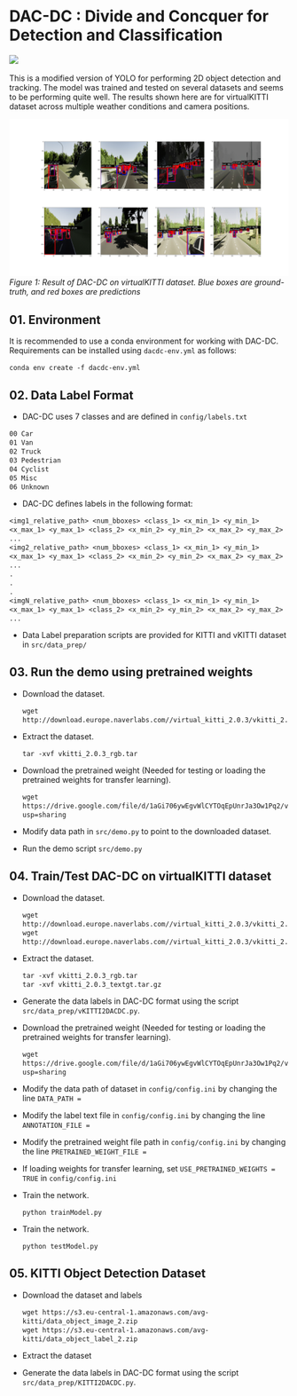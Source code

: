 # DAC-DC : Divide and Concquer for Detection and Classification

![](media/dac-dc.gif)

This is a modified version of YOLO for performing 2D object detection and tracking. The model was trained and tested on several datasets and seems to be performing quite well. The results shown here are for virtualKITTI dataset across multiple weather conditions and camera positions.

![](media/result.png)
*Figure 1: Result of DAC-DC on virtualKITTI dataset. Blue boxes are ground-truth, and red boxes are predictions*

## 01. Environment  

It is recommended to use a conda environment for working with DAC-DC. Requirements can be installed using ```dacdc-env.yml``` as follows:

 ```
 conda env create -f dacdc-env.yml
 ```

## 02. Data Label Format

 - DAC-DC uses 7 classes and are defined in ```config/labels.txt```
  ```
  00 Car
  01 Van
  02 Truck
  03 Pedestrian
  04 Cyclist
  05 Misc
  06 Unknown
  ```  

 - DAC-DC defines labels in the following format:
  ```
  <img1_relative_path> <num_bboxes> <class_1> <x_min_1> <y_min_1> <x_max_1> <y_max_1> <class_2> <x_min_2> <y_min_2> <x_max_2> <y_max_2> ...
  <img2_relative_path> <num_bboxes> <class_1> <x_min_1> <y_min_1> <x_max_1> <y_max_1> <class_2> <x_min_2> <y_min_2> <x_max_2> <y_max_2> ...
  .
  .
  .
  <imgN_relative_path> <num_bboxes> <class_1> <x_min_1> <y_min_1> <x_max_1> <y_max_1> <class_2> <x_min_2> <y_min_2> <x_max_2> <y_max_2> ...
  ```

 - Data Label preparation scripts are provided for KITTI and vKITTI dataset in ```src/data_prep/```

## 03. Run the demo using pretrained weights  

 - Download the dataset. 
    ```
    wget http://download.europe.naverlabs.com//virtual_kitti_2.0.3/vkitti_2.0.3_rgb.tar
    ```

 - Extract the dataset. 
    ```
    tar -xvf vkitti_2.0.3_rgb.tar
    ``` 

 - Download the pretrained weight (Needed for testing or loading the pretrained weights for transfer learning). 
    ```
    wget https://drive.google.com/file/d/1aGi706ywEgvWlCYTOqEpUnrJa3Ow1Pq2/view?usp=sharing
    ```

 - Modify data path in ```src/demo.py``` to point to the downloaded dataset.

 - Run the demo script ```src/demo.py```

## 04. Train/Test DAC-DC on virtualKITTI dataset

 - Download the dataset. 
    ```
    wget http://download.europe.naverlabs.com//virtual_kitti_2.0.3/vkitti_2.0.3_rgb.tar
    wget http://download.europe.naverlabs.com//virtual_kitti_2.0.3/vkitti_2.0.3_textgt.tar.gz
    ```

 - Extract the dataset. 
    ```
    tar -xvf vkitti_2.0.3_rgb.tar
    tar -xvf vkitti_2.0.3_textgt.tar.gz
    ```

 - Generate the data labels in DAC-DC format using the script ```src/data_prep/vKITTI2DACDC.py```.  

 - Download the pretrained weight (Needed for testing or loading the pretrained weights for transfer learning). 
    ```
    wget https://drive.google.com/file/d/1aGi706ywEgvWlCYTOqEpUnrJa3Ow1Pq2/view?usp=sharing
    ```

 - Modify the data path of dataset in ```config/config.ini``` by changing the line ```DATA_PATH = ``` 

 - Modify the label text file in ```config/config.ini``` by changing the line ```ANNOTATION_FILE = ```

 - Modify the pretrained weight file path in ```config/config.ini``` by changing the line ```PRETRAINED_WEIGHT_FILE = ``` 

 - If loading weights for transfer learning, set ```USE_PRETRAINED_WEIGHTS = TRUE``` in ```config/config.ini```

 - Train the network. 
    ```
    python trainModel.py
    ```

 - Train the network. 
    ```
    python testModel.py
    ```

## 05. KITTI Object Detection Dataset

 - Download the dataset and labels
   ```
   wget https://s3.eu-central-1.amazonaws.com/avg-kitti/data_object_image_2.zip
   wget https://s3.eu-central-1.amazonaws.com/avg-kitti/data_object_label_2.zip
   ```

 - Extract the dataset

 - Generate the data labels in DAC-DC format using the script ```src/data_prep/KITTI2DACDC.py```.  